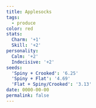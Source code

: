 ```yaml
---
title: Applesocks
tags:
  - produce
color: red
stats:
  Charm: '+1'
  Skill: '+2'
personality:
  Calm: '+2'
  Indecisive: '+2'
seeds:
  'Spiny + Crooked': '6.25'
  'Spiny + Flat': '4.69'
  'Flat + Spiny/Crooked': '3.13'
date: 0000-00-00
permalink: false
---
```

